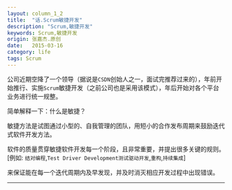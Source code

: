```yaml
---
layout: column_1_2
title:  "话.Scrum敏捷开发"
description: "Scrum,敏捷开发"
keywords: Scrum,敏捷开发
origin: 张嘉杰.原创
date:   2015-03-16
category: life
tags: Scrum
---
```

公司近期空降了一个领导（据说是`CSDN`创始人之一，面试完推荐过来的），年前开始推行、实施`Scrum`敏捷开发（之前公司也是采用该模式），年后开始对各个平台业务进行统一规整。
<!--more-->

简单解释一下：什么是敏捷？

敏捷方法是试图通过小型的、自我管理的团队，用短小的合作发布周期来鼓励迭代式软件开发方法。

软件的质量贯穿敏捷软件开发每一个阶段，且非常重要，并提出很多关键的规则。[例如: `结对编程`,`Test Driver Development测试驱动开发`,`重构`,`持续集成`]

来保证能在每一个迭代周期内及早发现，并及时消灭相应开发过程中出现错误。


-----------------------
